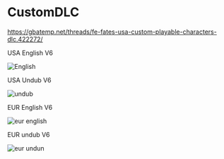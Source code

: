 # CustomDLC
https://gbatemp.net/threads/fe-fates-usa-custom-playable-characters-dlc.422272/

USA English V6  

![English](http://i.imgur.com/dpG1Hoa.png)



USA Undub V6

![undub](http://i.imgur.com/38Kv06O.png)



EUR English V6

![eur english](http://i.imgur.com/UU7EVTf.png)



EUR undub V6

![eur undun](http://i.imgur.com/T4uTANN.png)
